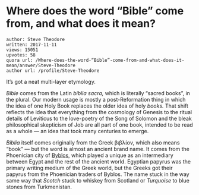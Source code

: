 # Where does the word “Bible” come from, and what does it mean?

	author: Steve Theodore
	written: 2017-11-11
	views: 15051
	upvotes: 58
	quora url: /Where-does-the-word-“Bible”-come-from-and-what-does-it-mean/answer/Steve-Theodore
	author url: /profile/Steve-Theodore


It’s got a neat multi-layer etymology.

_Bible_  comes from the Latin _biblia sacra,_ which is literally “sacred books”, in the plural. Our modern usage is mostly a post-Reformation thing in which the idea of one Holy Book replaces the older idea of holy _books._ That shift reflects the idea that everything from the cosmology of Genesis to the ritual details of Leviticus to the love-poetry of the Song of Solomon and the bleak philosophical skepticism of Job are all part of one book, intended to be read as a whole — an idea that took many centuries to emerge.

_Biblia_  itself comes originally from the Greek βιβλίον, which also means “book” — but the word is almost an ancient brand name. It comes from the Phoenician city of [Byblos](https://en.wikipedia.org/wiki/Byblos), which played a unique as an intermediary between Egypt and the rest of the ancient world. Egyptian papyrus was the primary writing medium of the Greek world, but the Greeks got their papyrus from the Phoenician traders of Byblos. The name stuck in the way same way that _Scotch_  stuck to whiskey from Scotland or _Turquoise_  to blue stones from Turkmenistan.

